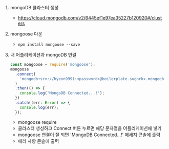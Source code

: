 1. mongoDB 클라스터 생성
   - https://cloud.mongodb.com/v2/6445ef1e97ea35227b120920#/clusters
2. mongoose 다운
   - `npm install mongoose --save`
3. 내 어플리케이션과 mongoDB 연결

   ```ts
   const mongoose = require('mongoose');
   mongoose
     .connect(
       'mongodb+srv://hyeun9991:<password>@boilerplate.sugnrkx.mongodb.net/?retryWrites=true&w=majority'
     )
     .then(() => {
       console.log('MongoDB Connected...!');
     })
     .catch((err: Error) => {
       console.log(err);
     });
   ```

   - mongoose require
   - 클라스터 생성하고 Connect 버튼 누르면 해당 문자열을 어플리케이션에 넣기
   - mongoose 연결이 잘 되면 'MongoDB Connected...!' 메세지 콘솔에 출력
   - 에러 사항 콘솔에 출력
